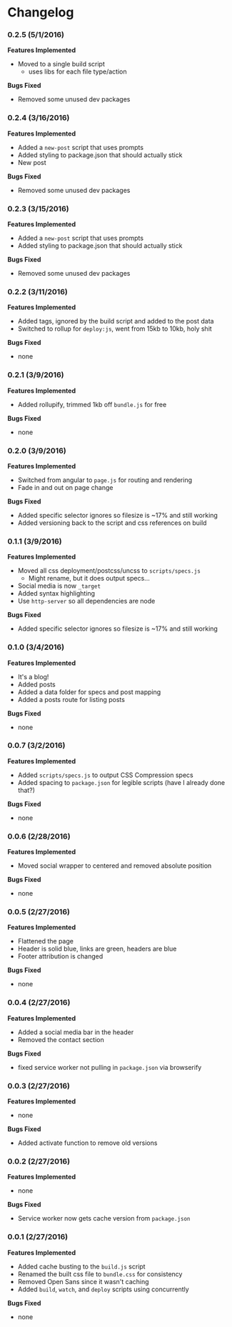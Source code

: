 # Changelog

### 0.2.5 (5/1/2016)

**Features Implemented**

- Moved to a single build script
  - uses libs for each file type/action

**Bugs Fixed**

- Removed some unused dev packages

### 0.2.4 (3/16/2016)

**Features Implemented**

- Added a `new-post` script that uses prompts
- Added styling to package.json that should actually stick
- New post

**Bugs Fixed**

- Removed some unused dev packages

### 0.2.3 (3/15/2016)

**Features Implemented**

- Added a `new-post` script that uses prompts
- Added styling to package.json that should actually stick

**Bugs Fixed**

- Removed some unused dev packages

### 0.2.2 (3/11/2016)

**Features Implemented**

- Added tags, ignored by the build script and added to the post data
- Switched to rollup for `deploy:js`, went from 15kb to 10kb, holy shit

**Bugs Fixed**

- none

### 0.2.1 (3/9/2016)

**Features Implemented**

- Added rollupify, trimmed 1kb off `bundle.js` for free

**Bugs Fixed**

- none

### 0.2.0 (3/9/2016)

**Features Implemented**

- Switched from angular to `page.js` for routing and rendering
- Fade in and out on page change

**Bugs Fixed**

- Added specific selector ignores so filesize is ~17% and still working
- Added versioning back to the script and css references on build

### 0.1.1 (3/9/2016)

**Features Implemented**

- Moved all css deployment/postcss/uncss to `scripts/specs.js`
  - Might rename, but it does output specs...
- Social media is now `_target`
- Added syntax highlighting
- Use `http-server` so all dependencies are node

**Bugs Fixed**

- Added specific selector ignores so filesize is ~17% and still working

### 0.1.0 (3/4/2016)

**Features Implemented**

- It's a blog!
- Added posts
- Added a data folder for specs and post mapping
- Added a posts route for listing posts

**Bugs Fixed**

- none

### 0.0.7 (3/2/2016)

**Features Implemented**

- Added `scripts/specs.js` to output CSS Compression specs
- Added spacing to `package.json` for legible scripts (have I already done that?)

**Bugs Fixed**

- none

### 0.0.6 (2/28/2016)

**Features Implemented**

- Moved social wrapper to centered and removed absolute position

**Bugs Fixed**

- none

### 0.0.5 (2/27/2016)

**Features Implemented**

- Flattened the page
- Header is solid blue, links are green, headers are blue
- Footer attribution is changed

**Bugs Fixed**

- none

### 0.0.4 (2/27/2016)

**Features Implemented**

- Added a social media bar in the header
- Removed the contact section

**Bugs Fixed**

- fixed service worker not pulling in `package.json` via browserify

### 0.0.3 (2/27/2016)

**Features Implemented**

- none

**Bugs Fixed**

- Added activate function to remove old versions

### 0.0.2 (2/27/2016)

**Features Implemented**

- none

**Bugs Fixed**

- Service worker now gets cache version from `package.json`

### 0.0.1 (2/27/2016)

**Features Implemented**

- Added cache busting to the `build.js` script
- Renamed the built css file to `bundle.css` for consistency
- Removed Open Sans since it wasn't caching
- Added `build`, `watch`, and `deploy` scripts using concurrently

**Bugs Fixed**

- none
